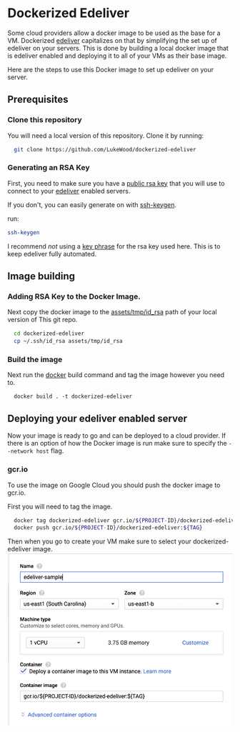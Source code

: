 # Dockerized Edeliver
Some cloud providers allow a docker image to be used as the base for a VM.  Dockerized [edeliver](https://github.com/edeliver/edeliver) capitalizes on that by simplifying the set up of edeliver on your servers.  This is done by building a local docker image that is edeliver enabled and deploying it to all of your VMs as their base image.

Here are the steps to use this Docker image to set up edeliver on your server.

## Prerequisites
### Clone this repository
You will need a local version of this repository.  Clone it by running:
```bash
  git clone https://github.com/LukeWood/dockerized-edeliver
```
### Generating an RSA Key
First, you need to make sure you have a [public rsa key](https://www.ssh.com/ssh/public-key-authentication) that you will use to connect to your [edeliver](https://github.com/edeliver/edeliver) enabled servers.

If you don't, you can easily generate on with [ssh-keygen](https://www.ssh.com/ssh/keygen/).

run:
```bash
ssh-keygen
```

I recommend *not* using a [key phrase](https://www.ssh.com/ssh/passphrase) for the rsa key used here.  This is to keep edeliver fully automated.

## Image building
### Adding RSA Key to the Docker Image.
Next copy the docker image to the [assets/tmp/id_rsa](assets/tmp/id_rsa) path of your local version of This git repo.

```bash
  cd dockerized-edeliver
  cp ~/.ssh/id_rsa assets/tmp/id_rsa
```

### Build the image
Next run the [docker](https://www.docker.com/) build command and tag the image however you need to.

```
  docker build . -t dockerized-edeliver
```

## Deploying your edeliver enabled server
Now your image is ready to go and can be deployed to a cloud provider.
If there is an option of how the Docker image is run make sure to specify the `--network host` flag.

### gcr.io
To use the image on Google Cloud you should push the docker image to gcr.io.

First you will need to tag the image.
```bash
  docker tag dockerized-edeliver gcr.io/${PROJECT-ID}/dockerized-edeliver:${TAG}
  docker push gcr.io/${PROJECT-ID}/dockerized-edeliver:${TAG}
```

Then when you go to create your VM make sure to select your dockerized-edeliver image.
![Edeliver Sample Settings GCR.io](img/gcp-sample.png)
